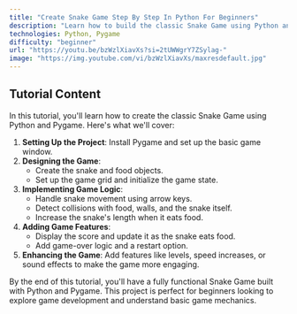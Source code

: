 ```yaml
---
title: "Create Snake Game Step By Step In Python For Beginners"
description: "Learn how to build the classic Snake Game using Python and Pygame. This tutorial covers game development basics, including graphics, controls, and game logic."
technologies: Python, Pygame
difficulty: "beginner"
url: "https://youtu.be/bzWzlXiavXs?si=2tUWWgrY7ZSylag-"
image: "https://img.youtube.com/vi/bzWzlXiavXs/maxresdefault.jpg"
---
```


## Tutorial Content

In this tutorial, you'll learn how to create the classic Snake Game using Python and Pygame. Here's what we'll cover:

1. **Setting Up the Project**: Install Pygame and set up the basic game window.
2. **Designing the Game**:
   - Create the snake and food objects.
   - Set up the game grid and initialize the game state.
3. **Implementing Game Logic**:
   - Handle snake movement using arrow keys.
   - Detect collisions with food, walls, and the snake itself.
   - Increase the snake's length when it eats food.
4. **Adding Game Features**:
   - Display the score and update it as the snake eats food.
   - Add game-over logic and a restart option.
5. **Enhancing the Game**: Add features like levels, speed increases, or sound effects to make the game more engaging.

By the end of this tutorial, you'll have a fully functional Snake Game built with Python and Pygame. This project is perfect for beginners looking to explore game development and understand basic game mechanics.